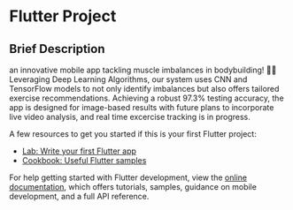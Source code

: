 # Flutter Project

## Brief Description  
an innovative mobile app tackling muscle imbalances in bodybuilding! 🏋️‍♂️ Leveraging Deep Learning Algorithms, our system uses CNN and TensorFlow models to not only identify imbalances but also offers tailored exercise recommendations. Achieving a robust 97.3% testing accuracy, the app is designed for image-based results with future plans to incorporate live video analysis, and real time excercise tracking is in progress. 

A few resources to get you started if this is your first Flutter project:

- [Lab: Write your first Flutter app](https://docs.flutter.dev/get-started/codelab)
- [Cookbook: Useful Flutter samples](https://docs.flutter.dev/cookbook)

For help getting started with Flutter development, view the
[online documentation](https://docs.flutter.dev/), which offers tutorials,
samples, guidance on mobile development, and a full API reference.
